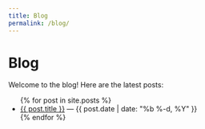 ```yaml
---
title: Blog
permalink: /blog/
---
```


# Blog

Welcome to the blog! Here are the latest posts:

<ul>
  {% for post in site.posts %}
    <li><a href="{{ site.baseurl }}{{ post.url }}">{{ post.title }}</a> — {{ post.date | date: "%b %-d, %Y" }}</li>
  {% endfor %}
</ul>
